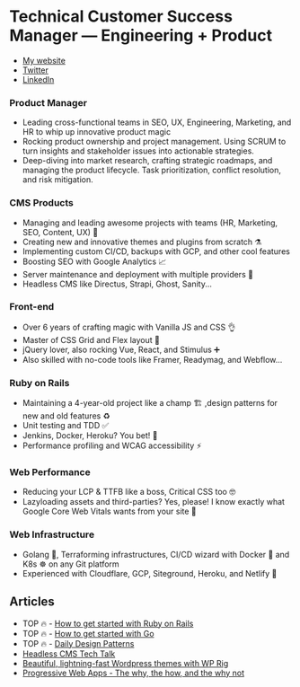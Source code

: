 # Technical Customer Success Manager — Engineering + Product

*   [My website](https://djigo.dev) 
*   [Twitter](https://twitter.com/brownio_)
*   [LinkedIn](https://www.linkedin.com/in/antonio-djigo/)
  
### Product Manager
- Leading cross-functional teams in SEO, UX, Engineering, Marketing, and HR to whip up innovative product magic
- Rocking product ownership and project management. Using SCRUM to turn insights and stakeholder issues into actionable strategies.
- Deep-diving into market research, crafting strategic roadmaps, and managing the product lifecycle. Task prioritization, conflict resolution, and risk mitigation.

### CMS Products
- Managing and leading awesome projects with teams (HR, Marketing, SEO, Content, UX) 🚀
- Creating new and innovative themes and plugins from scratch ⚗️
- Implementing custom CI/CD, backups with GCP, and other cool features
- Boosting SEO with Google Analytics 📈
- Server maintenance and deployment with multiple providers 🚀
- Headless CMS like Directus, Strapi, Ghost, Sanity...

### Front-end
- Over 6 years of crafting magic with Vanilla JS and CSS 👌
- Master of CSS Grid and Flex layout 🔧
- jQuery lover, also rocking Vue, React, and Stimulus ➕
- Also skilled with no-code tools like Framer, Readymag, and Webflow...

### Ruby on Rails
- Maintaining a 4-year-old project like a champ 🏗️ ,design patterns for new and old features ♻️
- Unit testing and TDD ✅
- Jenkins, Docker, Heroku? You bet! 🐳
- Performance profiling and WCAG accessibility ⚡️

### Web Performance
- Reducing your LCP & TTFB like a boss, Critical CSS too 🤓
- Lazyloading assets and third-parties? Yes, please! I know exactly what Google Core Web Vitals wants from your site 🌚

### Web Infrastructure
- Golang 🐻, Terraforming infrastructures, CI/CD wizard with Docker 🐋 and K8s ☸️ on any Git platform
- Experienced with Cloudflare, GCP, Siteground, Heroku, and Netlify 🤷


## Articles
- TOP 🔥 - [How to get started with Ruby on Rails](https://dev.to/brownio/i-just-want-to-be-a-ruby-on-rails-developer-how-to-get-started-30np)
- TOP 🔥 - [How to get started with Go](https://dev.to/brownio/i-just-want-to-be-a-golang-developer-how-to-get-started-e46)
- TOP 🔥 - [Daily Design Patterns](https://dev.to/brownio/a-pattern-a-day-keeps-the-reviewers-away-day-0-what-are-the-design-patterns-4oh8)
- [Headless CMS Tech Talk](https://www.linkedin.com/feed/update/urn:li:activity:6639511951368159232/)
- [Beautiful, lightning-fast Wordpress themes with WP Rig](https://dev.to/brownio/beautiful-lightning-fast-wordpress-themes-with-wp-rig-make-your-theme-meet-the-latest-web-standards-3bdd)
- [Progressive Web Apps - The why, the how, and the why not](https://dev.to/brownio/progressive-web-apps-the-why-the-how-and-the-why-not-3092)
